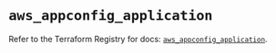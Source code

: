 # `aws_appconfig_application`

Refer to the Terraform Registry for docs: [`aws_appconfig_application`](https://registry.terraform.io/providers/hashicorp/aws/5.86.0/docs/resources/appconfig_application).

